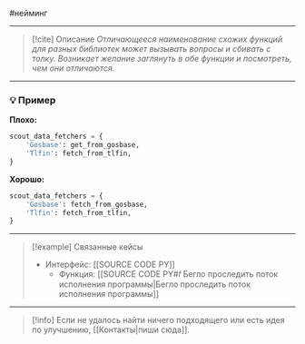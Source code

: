 #нейминг 
***

> [!cite] Описание
>_Отличающееся наименование схожих функций для разных библиотек может вызывать вопросы и сбивать с толку. Возникает желание заглянуть в обе функции и посмотреть, чем они отличаются._

***
### 💡 Пример


**Плохо:**
```python
scout_data_fetchers = {
	'Gosbase': get_from_gosbase,
	'Tlfin': fetch_from_tlfin,
}
```

**Хорошо:**
```python
scout_data_fetchers = {
	'Gosbase': fetch_from_gosbase,
	'Tlfin': fetch_from_tlfin,
}
```

***

> [!example] Связанные кейсы
>- Интерфейс: [[SOURCE CODE PY]]
>	- Функция: [[SOURCE CODE PY#𝑓 Бегло проследить поток исполнения программы|Бегло проследить поток исполнения программы]]

***

> [!info]
> Если не удалось найти ничего подходящего или есть идея по улучшению, [[Контакты|пиши сюда]].
